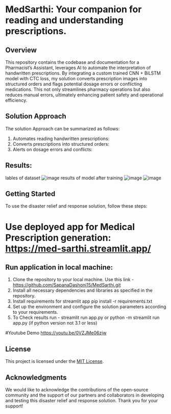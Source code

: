 # MedSarthi: Your companion for reading and understanding prescriptions.

## Overview 

This repository contains the codebase and documentation for a Pharmacist’s Assistant, leverages AI to automate the interpretation of handwritten prescriptions. By integrating a custom trained CNN + BiLSTM model with CTC loss, my solution converts prescription images into structured orders and flags potential dosage errors or conflicting medications. This not only streamlines pharmacy operations but also reduces manual errors, ultimately enhancing patient safety and operational efficiency.


## Solution Approach
The solution Approach can be summarized as follows:

1. Automates reading handwritten prescriptions: 
2. Converts prescriptions into structured orders: 
3. Alerts on dosage errors and conflicts:


## Results:
lables of dataset
![image](https://github.com/user-attachments/assets/7014ce3b-03c5-457c-8dbb-4bfc6006e9d7)
results of model after training
![image](https://github.com/user-attachments/assets/a2a4362f-7e12-4a90-969e-1e77a2bd0f95)
![image](https://github.com/user-attachments/assets/0ef424a6-4ed1-40e7-aec8-dec64b24ad65)

## Getting Started
To use the disaster relief and response solution, follow these steps:
# Use deployed app for Medical Prescription generation: https://med-sarthi.streamlit.app/

## Run application in local machine:

1. Clone the repository to your local machine. Use this link - https://github.com/SapanaDashoni15/MedSarthi.git
2. Install all necessary dependencies and libraries as specified in the repository.
3. Install requirements for streamlit app pip install -r requirements.txt
4. Set up the environment and configure the solution parameters according to your requirements.
5. To Check results run - streamlit run app.py or python -m streamlit run app.py (if python version not 3.1 or less)

#Youtube Demo
https://youtu.be/0VZJMe06zjw

## License
This project is licensed under the [MIT License](LICENSE).

## Acknowledgments
We would like to acknowledge the contributions of the open-source community and the support of our partners and collaborators in developing and testing this disaster relief and response solution. Thank you for your support!

